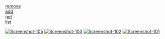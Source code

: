 <a href="https://ibb.co/LCNzBHR">remove</a><br>
<a href="https://ibb.co/6HkHLJL">add</a><br>
<a href="https://ibb.co/dpQmfcR">get</a><br>
<a href="https://ibb.co/6DspWNZ">list</a><br>

<a href="https://ibb.co/LCNzBHR"><img src="https://i.ibb.co/hKYRrw9/Screenshot-105.png" alt="Screenshot-105" border="0"></a>
<a href="https://ibb.co/6HkHLJL"><img src="https://i.ibb.co/pfSf5r5/Screenshot-103.png" alt="Screenshot-103" border="0"></a>
<a href="https://ibb.co/dpQmfcR"><img src="https://i.ibb.co/GMVHdJq/Screenshot-102.png" alt="Screenshot-102" border="0"></a>
<a href="https://ibb.co/6DspWNZ"><img src="https://i.ibb.co/vLzrjDB/Screenshot-101.png" alt="Screenshot-101" border="0"></a>
